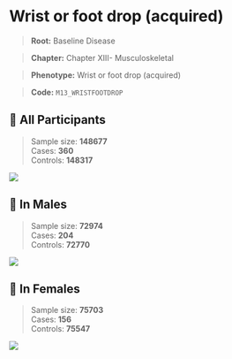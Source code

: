 # Wrist or foot drop (acquired)

> **Root:** Baseline Disease  

> **Chapter:** Chapter XIII- Musculoskeletal  

> **Phenotype:** Wrist or foot drop (acquired)  

> **Code:** `M13_WRISTFOOTDROP`

## 🧪 All Participants  
> Sample size: **148677**  
> Cases: **360**  
> Controls: **148317**
<img src="/Disease/Figures/ALL/Incidence/M13_WRISTFOOTDROP.png"/>
<CsvTable src="/Disease/Data/ALL/Incidence/COX_M13_WRISTFOOTDROP.csv" label="🔍 View full results" />

## 👨 In Males  
> Sample size: **72974**  
> Cases: **204**  
> Controls: **72770**
<img src="/Disease/Figures/Male/Incidence/M13_WRISTFOOTDROP.png"/>
<CsvTable src="/Disease/Data/Male/Incidence/COX_M13_WRISTFOOTDROP.csv" label="🔍 View full results" />

## 👩 In Females  
> Sample size: **75703**  
> Cases: **156**  
> Controls: **75547**
<img src="/Disease/Figures/Female/Incidence/M13_WRISTFOOTDROP.png"/>
<CsvTable src="/Disease/Data/Female/Incidence/COX_M13_WRISTFOOTDROP.csv" label="🔍 View full results" />
